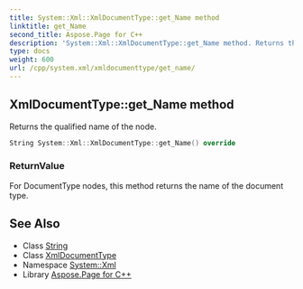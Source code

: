 ```yaml
---
title: System::Xml::XmlDocumentType::get_Name method
linktitle: get_Name
second_title: Aspose.Page for C++
description: 'System::Xml::XmlDocumentType::get_Name method. Returns the qualified name of the node in C++.'
type: docs
weight: 600
url: /cpp/system.xml/xmldocumenttype/get_name/
---
```

## XmlDocumentType::get_Name method


Returns the qualified name of the node.

```cpp
String System::Xml::XmlDocumentType::get_Name() override
```


### ReturnValue

For DocumentType nodes, this method returns the name of the document type.

## See Also

* Class [String](../../../system/string/)
* Class [XmlDocumentType](../)
* Namespace [System::Xml](../../)
* Library [Aspose.Page for C++](../../../)
